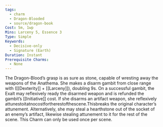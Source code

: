```yaml
---
tags:
  - charm
  - Dragon-Blooded
  - source/dragon-book
Cost: 5m, 1wp
Mins: Larceny 5, Essence 3
Type: Simple
Keywords:
  - Decisive-only
  - Signature (Earth)
Duration: Instant
Prerequisite Charms:
  - None
---
```

The Dragon-Blood’s grasp is as sure as stone, capable of wresting away the weapons of the Anathema. She makes a disarm gambit from close range with ([[Dexterity]] + [[Larceny]]), doubling 9s. On a successful gambit, the Exalt may reflexively ready the disarmed weapon and is refunded the gambit’s [[Initiative]] cost. If she disarms an artifact weapon, she reflexively attunestoitatnocostfortherestofthescene.Thisbreaks the original character’s attunement. Alternatively, she may steal a hearthstone out of the socket of an enemy’s artifact, likewise stealing attunement to it for the rest of the scene. This Charm can only be used once per scene.